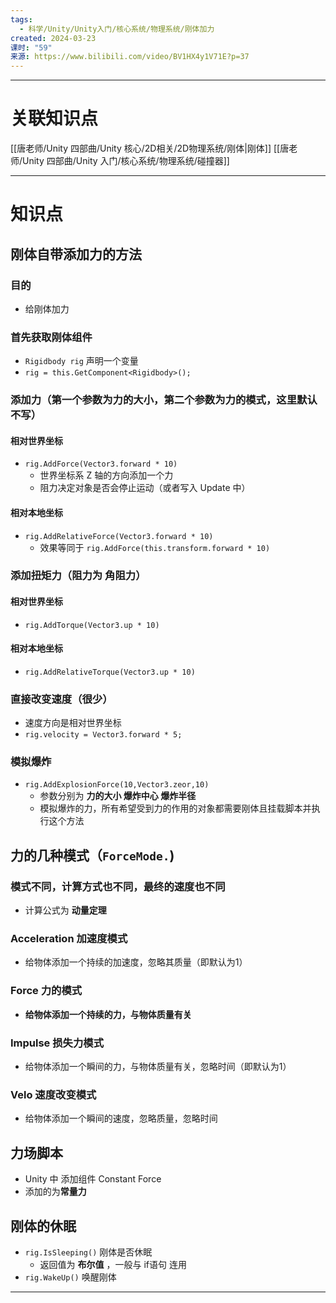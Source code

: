 ```yaml
---
tags:
  - 科学/Unity/Unity入门/核心系统/物理系统/刚体加力
created: 2024-03-23
课时: "59"
来源: https://www.bilibili.com/video/BV1HX4y1V71E?p=37
---
```


---
# 关联知识点

[[唐老师/Unity 四部曲/Unity 核心/2D相关/2D物理系统/刚体|刚体]]  [[唐老师/Unity 四部曲/Unity 入门/核心系统/物理系统/碰撞器]]  

---
# 知识点

## 刚体自带添加力的方法

### 目的

- 给刚体加力
### 首先获取刚体组件

- `Rigidbody rig` 声明一个变量
- `rig = this.GetComponent<Rigidbody>();`
### 添加力（第一个参数为**力的大小**，第二个参数为**力的模式**，这里默认不写）

#### 相对世界坐标

- `rig.AddForce(Vector3.forward * 10)`
	- 世界坐标系 Z 轴的方向添加一个力
	- 阻力决定对象是否会停止运动（或者写入 Update 中）
#### 相对本地坐标

- `rig.AddRelativeForce(Vector3.forward * 10)`
	- 效果等同于 `rig.AddForce(this.transform.forward * 10)`
### 添加扭矩力（阻力为 角阻力）

#### 相对世界坐标

- `rig.AddTorque(Vector3.up * 10)`
#### 相对本地坐标

- `rig.AddRelativeTorque(Vector3.up * 10)`
### 直接改变速度（很少）

- 速度方向是相对世界坐标
- `rig.velocity = Vector3.forward * 5;`
### 模拟爆炸

- `rig.AddExplosionForce(10,Vector3.zeor,10)`
	- 参数分别为 **力的大小  爆炸中心 爆炸半径**
	- 模拟爆炸的力，所有希望受到力的作用的对象都需要刚体且挂载脚本并执行这个方法
## 力的几种模式（`ForceMode.`)

### 模式不同，计算方式也不同，最终的速度也不同

- 计算公式为 **动量定理**
### Acceleration 加速度模式

- 给物体添加一个持续的加速度，忽略其质量（即默认为1）
### Force 力的模式

- **给物体添加一个持续的力，与物体质量有关**
### Impulse 损失力模式

- 给物体添加一个瞬间的力，与物体质量有关，忽略时间（即默认为1）
### Velo 速度改变模式

- 给物体添加一个瞬间的速度，忽略质量，忽略时间
## 力场脚本

- Unity 中 添加组件 Constant Force
- 添加的为**常量力**

## 刚体的休眠

 - `rig.IsSleeping()` 刚体是否休眠
	 - 返回值为 **布尔值** ，一般与 if语句 连用
- `rig.WakeUp()` 唤醒刚体

---
